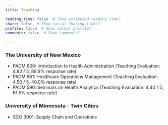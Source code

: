 ```yaml
---
title: Teaching

reading_time: false  # Show estimated reading time?
share: false  # Show social sharing links?
profile: false  # Show author profile?
comments: false  # Show comments?

---
```

### The University of New Mexico
- PADM 600: Introduction to Health Administration (Teaching Evaluation: 4.82 / 5, 88.9% response rate)
- PADM 561: Healthcare Operations Management (Teaching Evaluation: 4.50 / 5, 40.0% response rate)
- PADM 590: Seminars on Health Analytics (Teaching Evaluation: 4.40 / 5, 61.5% response rate)

### University of Minnesota - Twin Cities
- SCO 3001: Supply Chain and Operations
